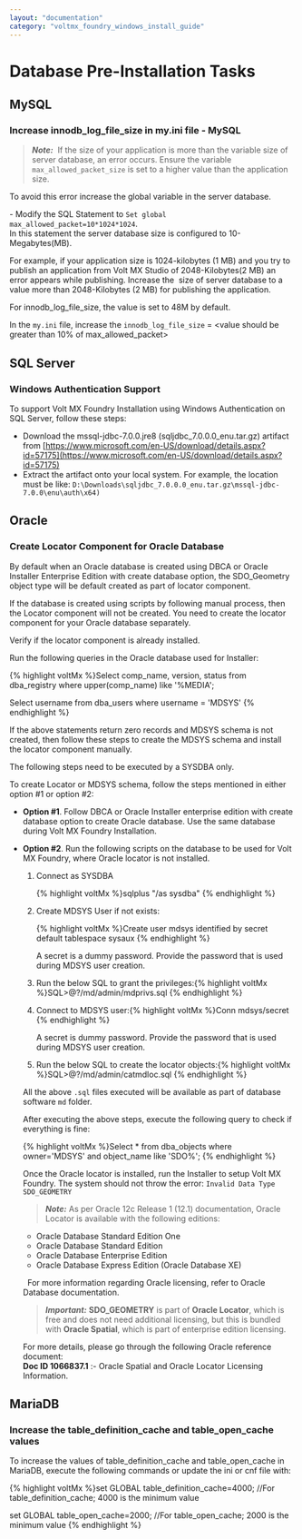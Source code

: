 ```yaml
---
layout: "documentation"
category: "voltmx_foundry_windows_install_guide"
---
```

                         


Database Pre-Installation Tasks
===============================

MySQL
-----

### Increase innodb\_log\_file\_size in my.ini file - MySQL

> **_Note:_**  If the size of your application is more than the variable size of server database, an error occurs. Ensure the variable `max_allowed_packet_size` is set to a higher value than the application size.  
  
To avoid this error increase the global variable in the server database.  
  
\- Modify the SQL Statement to `Set global max_allowed_packet=10*1024*1024`.  
In this statement the server database size is configured to 10-Megabytes(MB).  
  
For example, if your application size is 1024-kilobytes (1 MB) and you try to publish an application from Volt MX Studio of 2048-Kilobytes(2 MB) an error appears while publishing. Increase the  size of server database to a value more than 2048-Kilobytes (2 MB) for publishing the application.

For innodb\_log\_file\_size, the value is set to 48M by default.

In the `my.ini` file, increase the `innodb_log_file_size` = <value should be greater than 10% of max\_allowed\_packet>

SQL Server
----------

### Windows Authentication Support

To support Volt MX Foundry Installation using Windows Authentication on SQL Server, follow these steps:

*   Download the mssql-jdbc-7.0.0.jre8 (sqljdbc\_7.0.0.0\_enu.tar.gz) artifact from [https://www.microsoft.com/en-US/download/details.aspx?id=57175](https://www.microsoft.com/en-US/download/details.aspx?id=57175)
*   Extract the artifact onto your local system. For example, the location must be like: `D:\Downloads\sqljdbc_7.0.0.0_enu.tar.gz\mssql-jdbc-7.0.0\enu\auth\x64)`

Oracle
------

### Create Locator Component for Oracle Database

By default when an Oracle database is created using DBCA or Oracle Installer Enterprise Edition with create database option, the SDO\_Geometry object type will be default created as part of locator component.

If the database is created using scripts by following manual process, then the Locator component will not be created. You need to create the locator component for your Oracle database separately.

Verify if the locator component is already installed.

Run the following queries in the Oracle database used for Installer:

{% highlight voltMx %}Select comp_name, version, status from dba_registry where upper(comp_name) like '%MEDIA';

Select username from dba_users where username = 'MDSYS'
{% endhighlight %}

If the above statements return zero records and MDSYS schema is not created, then follow these steps to create the MDSYS schema and install the locator component manually.

The following steps need to be executed by a SYSDBA only.

To create Locator or MDSYS schema, follow the steps mentioned in either option #1 or option #2:

*   **Option #1**. Follow DBCA or Oracle Installer enterprise edition with create database option to create Oracle database. Use the same database during Volt MX Foundry Installation.
*   **Option #2**. Run the following scripts on the database to be used for Volt MX Foundry, where Oracle locator is not installed.
    
    1.  Connect as SYSDBA
        
        {% highlight voltMx %}sqlplus "/as sysdba"
        {% endhighlight %}
    2.  Create MDSYS User if not exists:
        
        {% highlight voltMx %}Create user mdsys identified by secret default tablespace sysaux
        {% endhighlight %}
        
        A secret is a dummy password. Provide the password that is used during MDSYS user creation.
        
    3.  Run the below SQL to grant the privileges:{% highlight voltMx %}SQL>@?/md/admin/mdprivs.sql
        {% endhighlight %}
    4.  Connect to MDSYS user:{% highlight voltMx %}Conn mdsys/secret
        {% endhighlight %}
        
        A secret is dummy password. Provide the password that is used during MDSYS user creation.
        
    5.  Run the below SQL to create the locator objects:{% highlight voltMx %}SQL>@?/md/admin/catmdloc.sql
        {% endhighlight %}
    
    All the above `.sql` files executed will be available as part of database software `md` folder.
    
    After executing the above steps, execute the following query to check if everything is fine:
    
    {% highlight voltMx %}Select * from dba_objects where owner='MDSYS' and object_name like 'SDO%';
    {% endhighlight %}
    
    Once the Oracle locator is installed, run the Installer to setup Volt MX Foundry. The system should not throw the error: `Invalid Data Type SDO_GEOMETRY`
    
    > **_Note:_** As per Oracle 12c Release 1 (12.1) documentation, Oracle Locator is available with the following editions:
    
    *   Oracle Database Standard Edition One
    *   Oracle Database Standard Edition
    *   Oracle Database Enterprise Edition
    *   Oracle Database Express Edition (Oracle Database XE)
    
      For more information regarding Oracle licensing, refer to Oracle Database documentation.
    
    > **_Important:_** **SDO\_GEOMETRY** is part of **Oracle Locator**, which is free and does not need additional licensing, but this is bundled with **Oracle Spatial**, which is part of enterprise edition licensing.  
      
    For more details, please go through the following Oracle reference document:  
    **Doc ID 1066837.1** :- Oracle Spatial and Oracle Locator Licensing Information.
    

MariaDB
-------

### Increase the table\_definition\_cache and table\_open\_cache values

To increase the values of table\_definition\_cache and table\_open\_cache in MariaDB, execute the following commands or update the ini or cnf file with:

{% highlight voltMx %}set GLOBAL table_definition_cache=4000;
//For table_definition_cache; 4000 is the minimum value  
  
set GLOBAL table_open_cache=2000; //For table_open_cache; 2000 is the minimum value
{% endhighlight %}

